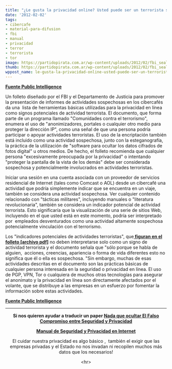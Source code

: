 ```yaml
---
title: "¿Le gusta la privacidad online? Usted puede ser un terrorista según el FBI"
date: '2012-02-02'
tags:
- cibercafe
- material-para-difusion
- fbi
- manual
- privacidad
- terror
- terrorista
- tor
image: https://partidopirata.com.ar/wp-content/uploads/2012/02/fbi_seal.jpg
thumb: https://partidopirata.com.ar/wp-content/uploads/2012/02/fbi_seal-150x150.jpg
wppost_name: le-gusta-la-privacidad-online-usted-puede-ser-un-terrorista-segun-el-fbi
---
```


<strong><a href="http://publicintelligence.net/do-you-like-online-privacy-you-may-be-a-terrorist/" target="_blank">Fuente Public Intelligence</a></strong>

Un folleto diseñado por el FBI y el Departamento de Justicia para promover la presentación de informes de actividades sospechosas en los cibercafés da una  lista de herramientas básicas utilizadas para la privacidad en línea como signos potenciales de actividad terrorista. El documento, que forma parte de un programa llamado "Comunidades contra el terrorismo", enumera el uso de "anonimizadores, portales o cualquier otro medio para proteger la dirección IP", como una señal de que una persona podría participar o apoyar actividades terroristas. El uso de la encriptación también está incluido como una actividad sospechosa, junto con la esteganografía, la práctica de la utilización de "software para ocultar los datos cifrados de fotos digital" u otros medios. De hecho, el folleto recomienda que cualquier persona "excesivamente preocupada por la privacidad" o intentando "proteger la pantalla de la vista de los demás" debe ser considerada sospechosa y potencialmente involucrados en actividades terroristas.

Iniciar una sesión en una cuenta asociada con un proveedor de servicios residencial de Internet (tales como Comcast o AOL) desde un cibercafé una actividad que podría simplemente indicar que se encuentra en un viaje, también se considera una actividad sospechosa. Ver cualquier contenido relacionado con "tácticas militares", incluyendo manuales o "literatura revolucionaria", también se considera un indicador potencial de actividad terrorista. Esto significaría que la visualización de una serie de sitios Web, incluyendo en el que usted está en este momento, podría ser interpretado por  empleados desventurados como una actividad altamente sospechosa potencialmente vinculación con el terrorismo.

Los "indicadores potenciales de actividades terroristas", que<strong><a href="http://info.publicintelligence.net/FBI-SuspiciousActivity/Internet_Cafe.pdf" target="_blank"> figuran en el folleto [archivo pdf]</a></strong> no deben interpretarse solo como un signo de actividad terrorista y el documento señala que "sólo porque se habla de alguien,  acciones, creencias, apariencia o forma de vida diferentes esto no significa que él o ella es sospechosa. "Sin embargo, muchas de esas actividades descritas en el documento son las prácticas básicas de cualquier persona interesada en la seguridad o privacidad en línea. El uso de PGP, VPN, Tor o cualquiera de muchos otras tecnologías para asegurar el anonimato y la privacidad en línea son directamente afectados por el volante, que se distribuye a las empresas en un esfuerzo por fomentar la información sobre estas actividades.

<strong><a href="http://publicintelligence.net/do-you-like-online-privacy-you-may-be-a-terrorist/" target="_blank">Fuente Public Intelligence</a></strong>

<hr />
<p style="text-align: center;"><strong>Si nos quieren ayudar a traducir un paper <a href="http://papers.ssrn.com/sol3/papers.cfm?abstract_id=998565" target="_blank">Nada que ocultar El Falso Compromiso entre Seguridad y Privacidad </a></strong></p>
<p style="text-align: center;"><strong><a href="http://www.manzanamecanica.org/2012/02/manual_de_seguridad_y_privacidad_opnewblood_traducido_al_castellano.html" target="_BLank">Manual de Seguridad y Privacidad en Internet</a></strong></p>
<p style="text-align: center;">El cuidar nuestra privacidad es algo básico ,  también el exigir que las empresas privadas y el Estado no nos invadan ni recopilen muchos más datos que los necesarios!</p>
<p style="text-align: center;">&lt;hr&gt;</p>
